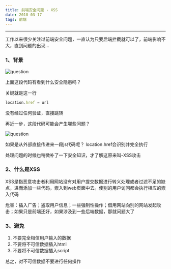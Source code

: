 ```yaml
---
title: 前端安全问题 - XSS
date: 2018-03-17
tags: 前端
---
```


------

工作以来很少关注过前端安全问题，一直认为只要后端拦截就可以了，前端影响不大，直到问题的出现...

### 1、背景

![question](/assets/images/xss-1.png)

上面这段代码有看到什么安全隐患吗？

关键就是这一行
```javascript
location.href = url
```
没有经过任何验证，直接跳转

再近一步，这段代码可能会产生哪些问题？

![question](/assets/images/xss-2.png)

如果是从外部直接传进来一段js代码呢？ location.href会识别并完全执行

处理问题的时候也稍微补了一下安全知识，才了解这原来叫-XSS攻击

### 2、什么是XSS
XSS是指恶意攻击者利用网站没有对用户提交数据进行转义处理或者过滤不足的缺点，进而添加一些代码，嵌入到web页面中去。使别的用户访问都会执行相应的嵌入代码

危害：插入广告；盗取用户信息；一些强制性操作；借用网站向别的网站发起攻击；如果只是前端还好，如果涉及到一些后端数据，那就问题大了

### 3、避免
1. 不要完全相信用户输入的数据
2. 不要将不可信数据插入html
3. 不要将不可信数据插入script

总之，对不可信数据不要进行任何操作